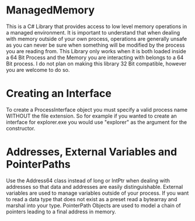 # ManagedMemory
This is a C# Library that provides access to low level memory operations in a managed environment.
It is important to understand that when dealing with memory outside of your own process, operations are generally unsafe
as you can never be sure when something will be modified by the process you are reading from.
This Library only works when it is both loaded inside a 64 Bit Process and the Memory you are interacting with
belongs to a 64 Bit process. I do not plan on making this library 32 Bit compatible, however you are welcome to do so.

# Creating an Interface
To create a ProcessInterface object you must specify a valid process name WITHOUT the file extension. So for example if you wanted to create an interface for 
explorer.exe you would use "explorer" as the argument for the constructor.

# Addresses, External Variables and PointerPaths
Use the Address64 class instead of long or IntPtr when dealing with addresses so that data and addresses are easily distinguishable.
External variables are used to manage variables outside of your process. If you want to read a data type that does not exist as a preset
read a bytearray and marshal into your type. PointerPath Objects are used to model a chain of pointers leading to a final address in memory.
